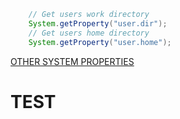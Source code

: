 ```java
    // Get users work directory
    System.getProperty("user.dir");
    // Get users home directory
    System.getProperty("user.home");
```
<a href="https://docs.oracle.com/javase/tutorial/essential/environment/sysprop.html" target="_blank">OTHER SYSTEM PROPERTIES</a>
<H1>TEST</H1>
